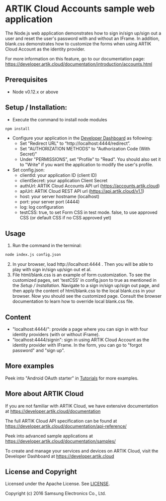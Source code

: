 # ARTIK Cloud Accounts sample web application

The Node.js web application demonstrates how to sign in/sign up/sign out a user and reset the user's password with and without an IFrame. In addition, blank.css demonstrates how to customize the forms when using ARTIK Cloud Account as the identity provider.

For more information on this feature, go to our documentation page:
https://developer.artik.cloud/documentation/introduction/accounts.html

## Prerequisites
* Node v0.12.x or above

## Setup / Installation:
* Execute the command to install node modules
```bash
npm install
```
* Configure your application in the [Developer Dashboard](https://developer.artik.cloud/dashboard) as following:
  * Set "Redirect URL" to “http://localhost:4444/redirect”.
  * Set "AUTHORIZATION METHODS" to "Authorization Code (With Secret)"
  * Under "PERMISSIONS", set "Profile" to "Read". You should also set it to "Write" if you want the application to modify the user's profile.
* Set config.json:
  * clientId: your application ID (client ID)
  * clientSecret: your application Client Secret
  * authUrl: ARTIK Cloud Accounts API url (https://accounts.artik.cloud)
  * apiUrl: ARTIK Cloud REST API url (https://api.artik.cloud/v1.1)
  * host: your server hostname (localhost)
  * port: your server port (4444)
  * log: log configuration
  * testCSS: true, to set Form CSS in test mode. false, to use approved CSS (or default CSS if no CSS approved yet)

## Usage

 1. Run the command in the terminal:

  ```bash
  node index.js config.json
  ```

 2. In your browser, load http://localhost:4444 . Then you will be able to play with sign in/sign up/sign out et al.
 3. File html/blank.css is an example of form customization. To see the customized pages, set 'testCSS' in config.json to true as mentioned in the *Setup / Installation*. Navigate to a sign in/sign up/sign out page, and then apply the content of html/blank.css to the local blank.css in your browser. Now you should see the customized page. Consult the browser documentation to learn how to override local blank.css file.  

## Content

 - "localhost:4444/": provide a page where you can sign in with four identity providers (with or without iFrame).
 - "localhost:4444/signin": sign in using ARTIK Cloud Account as the identity provider with IFrame. In the form, you can go to "forgot password" and "sign up".

## More examples

Peek into "Android OAuth starter" in [Tutorials](https://developer.artik.cloud/documentation/tutorials/) for more examples.

More about ARTIK Cloud
---------------

If you are not familiar with ARTIK Cloud, we have extensive documentation at https://developer.artik.cloud/documentation

The full ARTIK Cloud API specification can be found at https://developer.artik.cloud/documentation/api-reference/

Peek into advanced sample applications at https://developer.artik.cloud/documentation/samples/

To create and manage your services and devices on ARTIK Cloud, visit the Developer Dashboard at https://developer.artik.cloud

License and Copyright
---------------------

Licensed under the Apache License. See [LICENSE](LICENSE).

Copyright (c) 2016 Samsung Electronics Co., Ltd.

